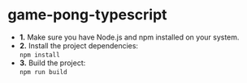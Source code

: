# game-pong-typescript

 - **1.** Make sure you have Node.js and npm installed on your system.
 - **2.** Install the project dependencies:<br/>`npm install`
 - **3.** Build the project:<br/>`npm run build`
